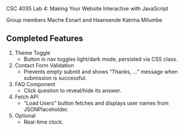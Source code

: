 CSC 4035 Lab 4: Making Your Website Interactive with JavaScript

Group members
Mache Esnart and Haansende Katrina Milumbe

## Completed Features

1. Theme Toggle  
   - Button in nav toggles light/dark mode, persisted via CSS class.  
2. Contact Form Validation  
   - Prevents empty submit and shows “Thanks, <name>…” message when submission is successful.  
3. FAQ Component  
   - Click question to reveal/hide its answer.  
4. Fetch API  
   - “Load Users” button fetches and displays user names from JSONPlaceholder.  
5. Optional
   - Real-time clock.